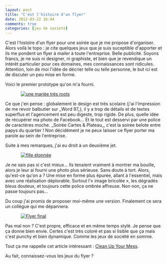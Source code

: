 ```yaml
---
layout: post
title: "C'est l'histoire d'un flyer"
date: 2012-03-22 16:44
comments: true
categories: [jeu de societe]
---
```

C'est l'histoire d'un flyer pour une soirée que je me propose d'organiser. Alors voilà le topo : je cite quelques jeux que je suis suceptible d'apporter et ils me pondent un flyer à mailer à toute l'entreprise. Belle publicité. Soyons francs, je ne suis ni designer, ni graphiste, et bien que je revendique un intérêt particulier pour ces domaines, mes connaissances sont ridicules. Attention, loin de moi l'idée de décrier telle ou telle personne, le but ici est de discuter un peu mise en forme.
<!--more-->
Voici le premier prototype qu'on m'a fourni. 
<p>
  <a class="fancybox" href="https://lh3.googleusercontent.com/-2Pth9SoK6Ww/T2sNh8_Y6TI/AAAAAAAACRY/V1SPgC6Plgo/s770/Flyer_soiree_cartes_plateau.jpg" data-fancybox-group="flyer1" title="Premier essai" style="margin-left:10%;"><img src="https://lh3.googleusercontent.com/-2Pth9SoK6Ww/T2sNh8_Y6TI/AAAAAAAACRY/V1SPgC6Plgo/w233-h264-n-k/Flyer_soiree_cartes_plateau.jpg" alt="une mariée très roots" /></a>
</p>
Ce que j'en pense : globalement le design est très scolaire (j'ai l'impression de me revoir balbutier sur _Word 97_), il y a trop de détails et de textes superflus et l'agencement est peu digeste, trop rigide. De plus, quelle idée de récupérer ma photo de Facebook... Et le tout est desservi par une police de caractères moche. _Soirée Cartes & Plateau_, c'est la soirée belote entre papys du quartier ! Non décidément je ne peux laisser ce flyer porter ma parole au sein de l'entreprise.

Suite à mes remarques, j'ai eu droit à un deuxième jet.
<p>
  <a class="fancybox" href="https://lh6.googleusercontent.com/-S87wK_N9ZNc/T2sNhlDE7LI/AAAAAAAACRQ/xAIsGorkllo/s770/Flyer_soiree_cartes_plateau2.jpg" data-fancybox-group="flyer2" title="Deuxième essai" style="margin-left:10%;"><img src="https://lh6.googleusercontent.com/-S87wK_N9ZNc/T2sNhlDE7LI/AAAAAAAACRQ/xAIsGorkllo/w234-h264-n-k/Flyer_soiree_cartes_plateau2.jpg" alt="fille étonnée" /></a>
</p>
Je ne sais pas si c'est mieux... Ils tenaient vraiment à montrer ma bouille, alors je leur ai fourni une photo plus sérieuse. Sans doute à tort. Alors, qu'est-ce qu'on a ? Une mise en forme plus épurée, allant à l'essentiel, mais avec une réalisation déplorable. Surtout l'« image bricolée », les dégradés bleus douteux, et toujours cette police ombrée affreuse. Non non, ça ne passe toujours pas...

Du coup j'ai promis de proposer moi-même une version. Finalement ce sera un collègue qui me dépannera.
<p>
  <a class="fancybox" href="https://lh4.googleusercontent.com/-_VZXulejkd4/T2sNiKCqFHI/AAAAAAAACRU/pbBvoruiiaM/s640/fly_jeux_2.JPG" data-fancybox-group="flyer3" title="toi+moi" style="margin-left:10%;"><img src="https://lh6.googleusercontent.com/-_VZXulejkd4/T2sNiKCqFHI/AAAAAAAACRU/pbBvoruiiaM/w353-h264-n-k/fly_jeux_2.JPG" alt="Flyer final" /></a>
</p>
Pas mal non ? C'est propre, efficace et en même temps stylé. Je pense que ça donne bien envie. Certes c'est très coloré et pas si lisible que ça mais c'est punchy et bien dynamique. Comme les jeux de société en somme.

Tout ça me rappelle cet article intéressant : [Clean Up Your Mess](http://www.visualmess.com/).

Au fait, connaissez-vous les jeux du flyer ?
